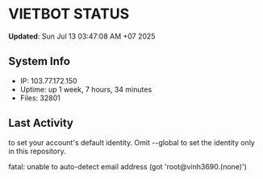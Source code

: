 # VIETBOT STATUS
**Updated**: Sun Jul 13 03:47:08 AM +07 2025

## System Info
- IP: 103.77.172.150
- Uptime: up 1 week, 7 hours, 34 minutes
- Files: 32801

## Last Activity

to set your account's default identity.
Omit --global to set the identity only in this repository.

fatal: unable to auto-detect email address (got 'root@vinh3690.(none)')
